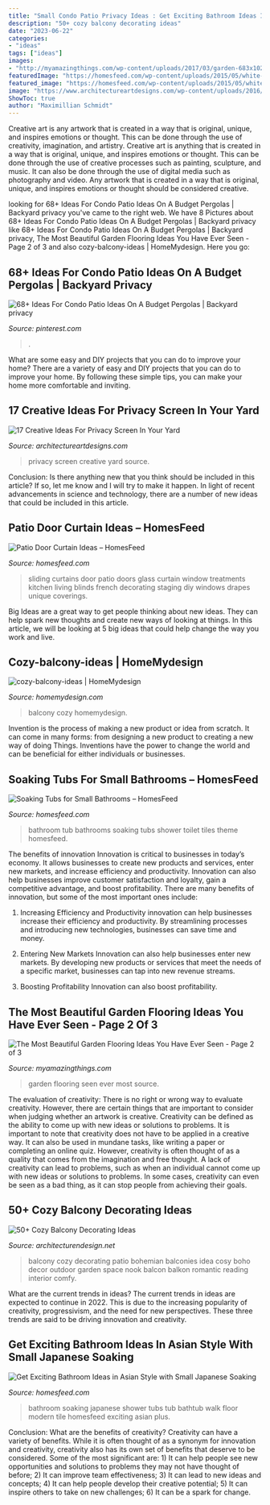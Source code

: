 ```yaml
---
title: "Small Condo Patio Privacy Ideas : Get Exciting Bathroom Ideas In Asian Style With Small Japanese Soaking"
description: "50+ cozy balcony decorating ideas"
date: "2023-06-22"
categories:
- "ideas"
tags: ["ideas"]
images:
- "http://myamazingthings.com/wp-content/uploads/2017/03/garden-683x1024.jpg"
featuredImage: "https://homesfeed.com/wp-content/uploads/2015/05/white-theme-small-bathroom-with-standing-corner-tub-a-toilet-fixture-a-trash-basket-from-metal-white-ceramic-tiles-for-bathroom-wall-and-floors-white-shower-curtain-a-planted-showerhead-green-bathroom-mat.jpg"
featured_image: "https://homesfeed.com/wp-content/uploads/2015/05/white-theme-small-bathroom-with-standing-corner-tub-a-toilet-fixture-a-trash-basket-from-metal-white-ceramic-tiles-for-bathroom-wall-and-floors-white-shower-curtain-a-planted-showerhead-green-bathroom-mat.jpg"
image: "https://www.architectureartdesigns.com/wp-content/uploads/2016/07/15-49.jpg"
ShowToc: true
author: "Maximillian Schmidt"
---
```



Creative art is any artwork that is created in a way that is original, unique, and inspires emotions or thought. This can be done through the use of creativity, imagination, and artistry.
Creative art is anything that is created in a way that is original, unique, and inspires emotions or thought. This can be done through the use of creative processes such as painting, sculpture, and music. It can also be done through the use of digital media such as photography and video. Any artwork that is created in a way that is original, unique, and inspires emotions or thought should be considered creative.

	

		
looking for 68+ Ideas For Condo Patio Ideas On A Budget Pergolas | Backyard privacy you've came to the right web. We have 8 Pictures about 68+ Ideas For Condo Patio Ideas On A Budget Pergolas | Backyard privacy like 68+ Ideas For Condo Patio Ideas On A Budget Pergolas | Backyard privacy, The Most Beautiful Garden Flooring Ideas You Have Ever Seen - Page 2 of 3 and also cozy-balcony-ideas | HomeMydesign. Here you go:
		
    
## 68+ Ideas For Condo Patio Ideas On A Budget Pergolas | Backyard Privacy

<img loading=lazy src="https://i.pinimg.com/736x/2d/5c/83/2d5c837ac44bdd6668977030a6ec8d42.jpg" onerror="this.onerror=null;this.src='https://tse4.mm.bing.net/th?id=OIP.yXxaVBfW39So36PaHd2duwAAAA&amp;pid=15.1';" alt="68+ Ideas For Condo Patio Ideas On A Budget Pergolas | Backyard privacy">

_Source: pinterest.com_

>. 

	

What are some easy and DIY projects that you can do to improve your home?
There are a variety of easy and DIY projects that you can do to improve your home. By following these simple tips, you can make your home more comfortable and inviting.

    
## 17 Creative Ideas For Privacy Screen In Your Yard

<img loading=lazy src="https://www.architectureartdesigns.com/wp-content/uploads/2016/07/15-49.jpg" onerror="this.onerror=null;this.src='https://tse4.mm.bing.net/th?id=OIP.1asSOCM3TSDC81x0PrFTtgHaJ4&amp;pid=15.1';" alt="17 Creative Ideas For Privacy Screen In Your Yard">

_Source: architectureartdesigns.com_

>privacy screen creative yard source. 

	

Conclusion: Is there anything new that you think should be included in this article? If so, let me know and I will try to make it happen.
In light of recent advancements in science and technology, there are a number of new ideas that could be included in this article.

    
## Patio Door Curtain Ideas – HomesFeed

<img loading=lazy src="https://homesfeed.com/wp-content/uploads/2015/11/Patio-Sliding-Door-With-White-Curtains-in-Room-With-Small-Chandelier.jpg" onerror="this.onerror=null;this.src='https://tse4.mm.bing.net/th?id=OIP.Cml6RbHvHOxwHEAbbmnu8gHaJ4&amp;pid=15.1';" alt="Patio Door Curtain Ideas – HomesFeed">

_Source: homesfeed.com_

>sliding curtains door patio doors glass curtain window treatments kitchen living blinds french decorating staging diy windows drapes unique coverings. 

	

Big Ideas are a great way to get people thinking about new ideas. They can help spark new thoughts and create new ways of looking at things. In this article, we will be looking at 5 big ideas that could help change the way you work and live.

    
## Cozy-balcony-ideas | HomeMydesign

<img loading=lazy src="https://homemydesign.com/wp-content/uploads/2014/02/cozy-balcony-ideas.jpg" onerror="this.onerror=null;this.src='https://tse2.mm.bing.net/th?id=OIP.DqlMHRaR_McsDdV2o0MkvAHaLH&amp;pid=15.1';" alt="cozy-balcony-ideas | HomeMydesign">

_Source: homemydesign.com_

>balcony cozy homemydesign. 

	

Invention is the process of making a new product or idea from scratch. It can come in many forms: from designing a new product to creating a new way of doing Things. Inventions have the power to change the world and can be beneficial for either individuals or businesses.

    
## Soaking Tubs For Small Bathrooms – HomesFeed

<img loading=lazy src="https://homesfeed.com/wp-content/uploads/2015/05/white-theme-small-bathroom-with-standing-corner-tub-a-toilet-fixture-a-trash-basket-from-metal-white-ceramic-tiles-for-bathroom-wall-and-floors-white-shower-curtain-a-planted-showerhead-green-bathroom-mat.jpg" onerror="this.onerror=null;this.src='https://tse2.mm.bing.net/th?id=OIP.PqArJhyYMuZqHPmoeSVRkgHaK2&amp;pid=15.1';" alt="Soaking Tubs for Small Bathrooms – HomesFeed">

_Source: homesfeed.com_

>bathroom tub bathrooms soaking tubs shower toilet tiles theme homesfeed. 

	

The benefits of innovation
Innovation is critical to businesses in today’s economy. It allows businesses to create new products and services, enter new markets, and increase efficiency and productivity. Innovation can also help businesses improve customer satisfaction and loyalty, gain a competitive advantage, and boost profitability.
There are many benefits of innovation, but some of the most important ones include:

1. Increasing Efficiency and Productivity
innovation can help businesses increase their efficiency and productivity. By streamlining processes and introducing new technologies, businesses can save time and money.

2. Entering New Markets
Innovation can also help businesses enter new markets. By developing new products or services that meet the needs of a specific market, businesses can tap into new revenue streams.

3. Boosting Profitability
Innovation can also boost profitability.

    
## The Most Beautiful Garden Flooring Ideas You Have Ever Seen - Page 2 Of 3

<img loading=lazy src="http://myamazingthings.com/wp-content/uploads/2017/03/garden-683x1024.jpg" onerror="this.onerror=null;this.src='https://tse3.mm.bing.net/th?id=OIP.42HCCsL64Bv21h25O__h3gHaLG&amp;pid=15.1';" alt="The Most Beautiful Garden Flooring Ideas You Have Ever Seen - Page 2 of 3">

_Source: myamazingthings.com_

>garden flooring seen ever most source. 

	

The evaluation of creativity: There is no right or wrong way to evaluate creativity. However, there are certain things that are important to consider when judging whether an artwork is creative.
Creativity can be defined as the ability to come up with new ideas or solutions to problems. It is important to note that creativity does not have to be applied in a creative way. It can also be used in mundane tasks, like writing a paper or completing an online quiz. However, creativity is often thought of as a quality that comes from the imagination and free thought. A lack of creativity can lead to problems, such as when an individual cannot come up with new ideas or solutions to problems. In some cases, creativity can even be seen as a bad thing, as it can stop people from achieving their goals.

    
## 50+ Cozy Balcony Decorating Ideas

<img loading=lazy src="http://cdn.architecturendesign.net/wp-content/uploads/2016/06/AD-Cozy-Balcony-Decorating-Ideas-22.jpg" onerror="this.onerror=null;this.src='https://tse2.mm.bing.net/th?id=OIP.MppVZCn-vT3J8Sur74kMVgHaLG&amp;pid=15.1';" alt="50+ Cozy Balcony Decorating Ideas">

_Source: architecturendesign.net_

>balcony cozy decorating patio bohemian balconies idea cosy boho decor outdoor garden space nook balcon balkon romantic reading interior comfy. 

	

What are the current trends in ideas?
The current trends in ideas are expected to continue in 2022. This is due to the increasing popularity of creativity, progressivism, and the need for new perspectives. These three trends are said to be driving innovation and creativity.

    
## Get Exciting Bathroom Ideas In Asian Style With Small Japanese Soaking

<img loading=lazy src="https://homesfeed.com/wp-content/uploads/2015/07/japanese-soaking-tub-small-with-ceramic-tile-floor-in-mosaic-motif-plus-glass-walk-in-shower-plus-towel-holder-and-ceiling-lamp-for-modern-bathroom-ideas.jpg" onerror="this.onerror=null;this.src='https://tse3.mm.bing.net/th?id=OIP.xn-K538ukGfTOGuaO_AysQHaLJ&amp;pid=15.1';" alt="Get Exciting Bathroom Ideas in Asian Style with Small Japanese Soaking">

_Source: homesfeed.com_

>bathroom soaking japanese shower tubs tub bathtub walk floor modern tile homesfeed exciting asian plus. 

	

Conclusion: What are the benefits of creativity?
Creativity can have a variety of benefits. While it is often thought of as a synonym for innovation and creativity, creativity also has its own set of benefits that deserve to be considered. Some of the most significant are: 1) It can help people see new opportunities and solutions to problems they may not have thought of before; 2) It can improve team effectiveness; 3) It can lead to new ideas and concepts; 4) It can help people develop their creative potential; 5) It can inspire others to take on new challenges; 6) It can be a spark for change.

